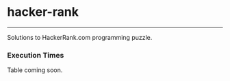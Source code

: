# hacker-rank
---

Solutions to HackerRank.com programming puzzle.

### Execution Times

Table coming soon.